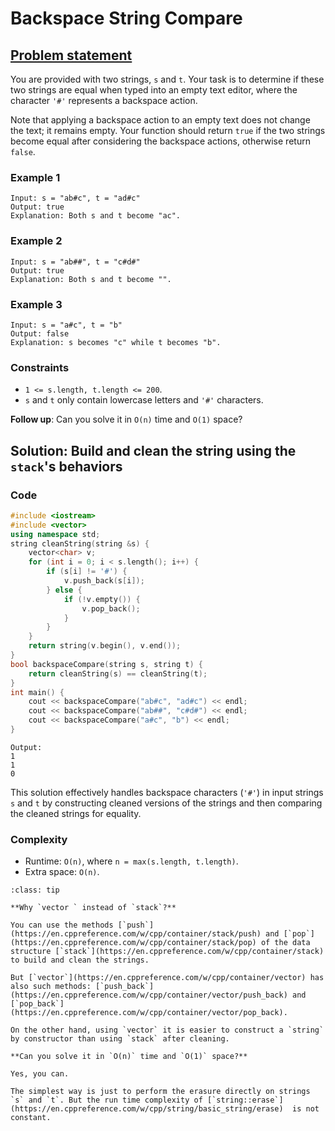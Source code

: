 # Backspace String Compare

## [Problem statement](https://leetcode.com/problems/backspace-string-compare/)

You are provided with two strings, `s` and `t`. Your task is to determine if these two strings are equal when typed into an empty text editor, where the character `'#'` represents a backspace action.

Note that applying a backspace action to an empty text does not change the text; it remains empty. Your function should return `true` if the two strings become equal after considering the backspace actions, otherwise return `false`. 

### Example 1
```text
Input: s = "ab#c", t = "ad#c"
Output: true
Explanation: Both s and t become "ac".
```

### Example 2
```text
Input: s = "ab##", t = "c#d#"
Output: true
Explanation: Both s and t become "".
```

### Example 3
```text
Input: s = "a#c", t = "b"
Output: false
Explanation: s becomes "c" while t becomes "b".
``` 

### Constraints

* `1 <= s.length, t.length <= 200`.
* `s` and `t` only contain lowercase letters and `'#'` characters.
 

**Follow up**: Can you solve it in `O(n)` time and `O(1)` space?

## Solution: Build and clean the string using the `stack`'s behaviors

### Code
```cpp
#include <iostream>
#include <vector>
using namespace std;
string cleanString(string &s) {
    vector<char> v;
    for (int i = 0; i < s.length(); i++) {
        if (s[i] != '#') {
            v.push_back(s[i]);
        } else {
            if (!v.empty()) {
                v.pop_back();
            }
        }
    }
    return string(v.begin(), v.end());
}
bool backspaceCompare(string s, string t) {
    return cleanString(s) == cleanString(t);
}
int main() {
    cout << backspaceCompare("ab#c", "ad#c") << endl;
    cout << backspaceCompare("ab##", "c#d#") << endl;
    cout << backspaceCompare("a#c", "b") << endl;
}
```
```text
Output:
1
1
0
```

This solution effectively handles backspace characters (`'#'`) in input strings `s` and `t` by constructing cleaned versions of the strings and then comparing the cleaned strings for equality.

### Complexity

* Runtime: `O(n)`, where `n = max(s.length, t.length)`.
* Extra space: `O(n)`. 

```{admonition} Implementation notes
:class: tip

**Why `vector ` instead of `stack`?**

You can use the methods [`push`](https://en.cppreference.com/w/cpp/container/stack/push) and [`pop`](https://en.cppreference.com/w/cpp/container/stack/pop) of the data structure [`stack`](https://en.cppreference.com/w/cpp/container/stack) to build and clean the strings. 

But [`vector`](https://en.cppreference.com/w/cpp/container/vector) has also such methods: [`push_back`](https://en.cppreference.com/w/cpp/container/vector/push_back) and [`pop_back`](https://en.cppreference.com/w/cpp/container/vector/pop_back).

On the other hand, using `vector` it is easier to construct a `string` by constructor than using `stack` after cleaning.

**Can you solve it in `O(n)` time and `O(1)` space?**

Yes, you can. 

The simplest way is just to perform the erasure directly on strings `s` and `t`. But the run time complexity of [`string::erase`](https://en.cppreference.com/w/cpp/string/basic_string/erase)  is not constant.

```